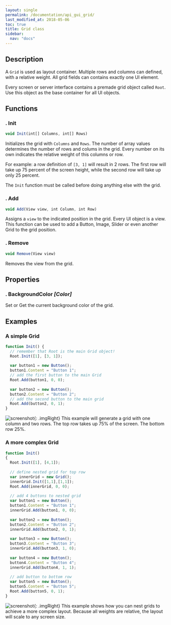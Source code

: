 ```yaml
---
layout: single
permalink: /documentation/api_gui_grid/
last_modified_at: 2018-05-06
toc: true
title: Grid class
sidebar:
  nav: "docs"
---
```


## Description

A `Grid` is used as layout container. Multiple rows and columns can defined, with a relative weight. All grid fields can contains exactly one UI element.

Every screen or server interface contains a premade grid object called `Root`. Use this object as the base container for all UI objects.

## Functions

### . Init
```javascript
void Init(int[] Columns, int[] Rows)
```

Initializes the grid with `Columns` and `Rows`. The number of array values determines the number of rows and colums in the grid. Every number on its own indicates the relative weight of this columns or row.

For example: a row definition of `[3, 1]` will result in 2 rows. The first row will take up 75 percent of the screen height, while the second row will take up only 25 percent.

The `Init` function must be called before doing anything else with the grid.

### . Add
```javascript
void Add(View view, int Column, int Row)
```

Assigns a `view` to the indicated position in the grid. Every UI object is a view. This function can be used to add a Button, Image, Slider or even another Grid to the grid position.

### . Remove
```javascript
void Remove(View view)
```

Removes the view from the grid.

## Properties

### . BackgroundColor _[Color]_

Set or Get the current background color of the grid.

## Examples

### A simple Grid

```javascript
function Init() {
  // remember that Root is the main Grid object!
  Root.Init([1], [3, 1]);
  
  var button1 = new Button();
  button1.Content = "Button 1";
  // add the first button to the main Grid
  Root.Add(button1, 0, 0);
  
  var button2 = new Button();
  button2.Content = "Button 2";
  // add the second button to the main grid
  Root.Add(button2, 0, 1);
}
```
![screenshot](/assets/images/simple_grid.png){: .imgRight}
This example will generate a grid with one column and two rows. The top row takes up 75% of the screen. The bottom row 25%.

### A more complex Grid

```javascript
function Init() 
{
  Root.Init([1], [4,1]);
  
  // define nested grid for top row
  var innerGrid = new Grid();
  innerGrid.Init([1,1],[1,1]);
  Root.Add(innerGrid, 0, 0);
  
  // add 4 buttons to nested grid
  var button1 = new Button();
  button1.Content = "Button 1";
  innerGrid.Add(button1, 0, 0);
  
  var button2 = new Button();
  button2.Content = "Button 2";
  innerGrid.Add(button2, 0, 1);
  
  var button3 = new Button();
  button3.Content = "Button 3";
  innerGrid.Add(button3, 1, 0);
  
  var button4 = new Button();
  button4.Content = "Button 4";
  innerGrid.Add(button4, 1, 1);
 
  // add button to bottom row
  var button5 = new Button();
  button5.Content = "Button 5";
  Root.Add(button5, 0, 1);
}
```

![screenshot](/assets/images/complex_grid.png){: .imgRight}
This example shows how you can nest grids to achieve a more complex layout. Because all weights are relative, the layout will scale to any screen size.